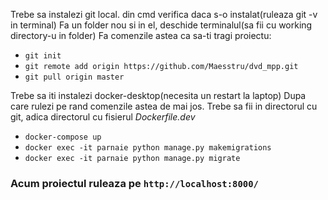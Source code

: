 Trebe sa instalezi git local. din cmd verifica daca s-o instalat(ruleaza git -v in terminal)
Fa un folder nou si in el, deschide terminalul(sa fii cu working directory-u in folder)
Fa comenzile astea ca sa-ti tragi proiectu:
+ `git init`
+ `git remote add origin https://github.com/Maesstru/dvd_mpp.git`
+ `git pull origin master`

Trebe sa iti instalezi docker-desktop(necesita un restart la laptop)
Dupa care rulezi pe rand comenzile astea de mai jos.
Trebe sa fii in directorul cu git, adica directorul cu fisierul *Dockerfile.dev*
+ `docker-compose up`
+ `docker exec -it parnaie python manage.py makemigrations`
+ `docker exec -it parnaie python manage.py migrate`
### Acum proiectul ruleaza pe `http://localhost:8000/`
